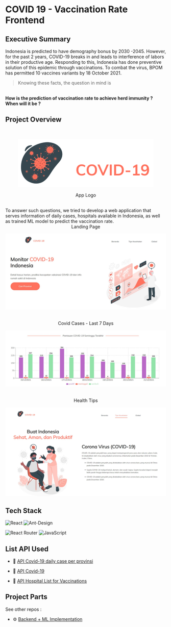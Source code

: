 # COVID 19 - Vaccination Rate Frontend

## Executive Summary
Indonesia is predicted to have demography bonus by 2030 -2045. However, for the past 2 years, COVID-19 breaks in and leads to interference of labors in their productive age. Responding to this, Indonesia has done preventive solution of this epidemic through vaccinations. To combat the virus, BPOM has permitted 10 vaccines variants by 18 October 2021.

 > Knowing these facts, the question in mind is 
<br />
<b> How is the prediction of vaccination rate to achieve herd immunity ? When will it be ?  </b>


## Project Overview
<br />

<center> 

![App Logo](https://github.com/ilhamAdhim/covid-vaccination-rate/blob/master/documentation/logo.png?raw=true)

App Logo 
</center>

<br />
To answer such questions, we tried to develop a web application that serves information of daily cases, hospitals available in Indonesia, as well as trained ML model to predict the vaccination rate.

<br />
<center> Landing Page </center>

![Landing Page](https://github.com/ilhamAdhim/covid-vaccination-rate/blob/master/documentation/beranda.jpg?raw=true)

<br />
<center> Covid Cases - Last 7 Days </center>

![Covid Cases - Last 7 Days](https://github.com/ilhamAdhim/covid-vaccination-rate/blob/master/documentation/pantauan-covid-seminggu-terakhir.jpg?raw=true)

<br />
<center> Health Tips </center>

![Health Tips](https://github.com/ilhamAdhim/covid-vaccination-rate/blob/master/documentation/tips-kesehatan.jpg?raw=true)


</center>



## Tech Stack

![React](https://img.shields.io/badge/react-%2320232a.svg?style=for-the-badge&logo=react&logoColor=%2361DAFB)
![Ant-Design](https://img.shields.io/badge/-AntDesign-%230170FE?style=for-the-badge&logo=ant-design&logoColor=white)

![React Router](https://img.shields.io/badge/React_Router-CA4245?style=for-the-badge&logo=react-router&logoColor=white)
![JavaScript](https://img.shields.io/badge/javascript-%23323330.svg?style=for-the-badge&logo=javascript&logoColor=%23F7DF1E)


## List API Used
- 📍 [API Covid-19 daily case per provinsi](https://apicovid19indonesia-v2.vercel.app/api/indonesia/provinsi/more)
  
- 🦠 [API Covid-19](https://covid19.mathdro.id/api)
  
- 💉 [API Hospital List for Vaccinations](https://github.com/satyawikananda/rs-bed-covid-indo-api)


## Project Parts
See other repos : 
- ⚙ [Backend + ML Implementation ](https://github.com/farkhan777/Indonesia-COVID-19-Ratio-Vaccination)